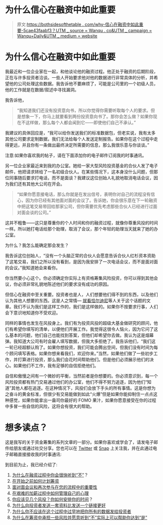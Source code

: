 # 为什么信心在融资中如此重要

> 原文:[https://bothsidesofthetable . com/why-信心在融资中如此重要-5cae43faabf3？UTM _ source = Wanqu . co&UTM _ campaign = Wanqu+Daily&UTM _ medium = website](https://bothsidesofthetable.com/why-confidence-is-so-important-in-fund-raising-5cae43faabf3?utm_source=wanqu.co&utm_campaign=Wanqu+Daily&utm_medium=website)

# 为什么信心在融资中如此重要



我最近和一位企业家在一起，和他谈论他的融资过程。他正处于融资的后期阶段，正在与许多投资者洽谈。一些人开始要求他对他的数据进行非常具体的分析，并希望他的公司处理这些数据。我告诉他不要麻烦了，可能是公司里的一个初级人员，他的工作就是在数据/叙述中寻找漏洞。

我告诉他，

> “我知道我们还没有投资意向书，所以你觉得你需要听取每个人的要求。但是想象一下，你马上就要看到两份投资意向书了。那你会怎么做？如果你现在不这样做，那么每个人都会闻到它——即使他们自己不承认。”

我建议的具体回应是，“我可以给你发送我们的标准数据包，但老实说，我有太多其他公司要求定制数据，我们无法给每个人发送定制报告。如果你在这个过程中走得更远，并且你有一条做出最终决定所需要的信息，那么我很乐意与你谈谈。”

注意:如果你喜欢我的帖子，请在下面添加你的电子邮件订阅我的时事通讯。



另一位企业家最近来到我的办公室。她给一家大型风险投资基金的合伙人发了电子邮件，他把请求转给了一名初级合伙人。在某些情况下，这本身没什么问题，但那位同事随后要求打电话，而不是面谈？我建议这位创始人礼貌地取消电话会议，因为我们还有其他大公司在开会。

> “如果你愿意接电话，那么你就是在发出信号，表明你对自己的流程没有信心，因为你已经有其他面对面的会议了。告诉她，你会很乐意在下一轮融资中把这笔交易带回给那家公司，但你需要优先考虑那些合伙人已经进行过面对面会谈的公司。”

这并不粗鲁——这只是尊重你的个人时间和你的融资过程，就像你尊重风投的时间一样。所以她打电话给那个助理，取消了会议，那个年轻的助理当天就来了她的办公室。

为什么？我怎么能确定那会发生？

我告诉这位创始人，“没有一个头脑正常的合伙人会愿意告诉合伙人红杉资本资助了这笔交易，我们之所以没有看到，是因为我安排了一次电话会议，而不是面对面的会议。”我知道她会来看你。

你当然要小心这个。你必须确定你实际上有资格筹集风险投资，你可以得到其他会议，你必须非常礼貌地陈述他们的要求没有成功的原因。

但信心在融资中至关重要。投资者也是人，人们想要他们得不到的东西，以及他们认为其他人想要的东西。这是人之常情— [就看恰尔迪尼](https://www.amazon.com/Influence-Practice-Robert-B-Cialdini/dp/0205609996/ref=sr_1_3?ie=UTF8&qid=1526866477&sr=8-3&keywords=cialdini+persuasion)等人关于这个话题的文章。我们不认为我们是这样工作的，我们是这样做的。如果你不按要求行事，人们会下意识地知道你不受欢迎。

同样的事情也发生在风投身上。我们有为投资风投的超级大基金做研究的顾问，他们有希望你填写的清单，以便他们开展工作。我觉得这很令人恼火，因为它问了这么基本的问题，他们自己也能找到答案，但他们却希望你去做。我认为这是烟幕弹。我知道大公司有时会雇人填写数据，但我大多拒绝了。我告诉他们，“我们这一轮已经超额认购了。如果你想投资，我们可能会腾出空间，但我们没有时间为每个顾问填写表格。如果你想来看我们，欢迎你来。”当然，如果他们做了一些初步工作，并打算进行投资，那么我们会花时间帮助他们。但是他们必须展示他们的决心。如果他们不工作，我有足够的自信拒绝他们。

自信和傲慢之间有一个微妙的平衡，当然前者是你想要的。你必须意识到，每一个风险投资都有热门交易通过他们的办公室，他们不得不努力追逐，因为他们“知道”其他人都在追逐。在这种情况下，风投们会放下手头的所有事情。这是你想为之奋斗的黄金标准，但很少有交易能做到如此“火爆”但是如果你能抑制住一点点这种感觉，如果你能拿出一盎司你最好的 FOMO 果汁，如果你愿意接受在你的过程中多冒一些自信的风险，这将会有很大的帮助。

# 想多读点？

这是我写的关于资金筹集的系列文章的一部分。如果你喜欢或学会了，请发电子邮件给朋友或通过社交分享。您也可以在 [Twitter](https://twitter.com/msuster) 或 [Snap](https://www.snapchat.com/add/msuster) 上关注我，并在此通过电子邮箱直接接收我的时事通讯:



到目前为止，我已经介绍了:

1.  [为什么在融资过程中你会很快听到“不”](/some-advice-before-you-hit-the-fund-raising-trail-73dc646f077e)？
2.  [在开始之前如何计划筹资](/planning-your-fund-raising-measure-twice-cut-once-1c6211346b5)
3.  [面对面会议和再次参与在您的流程中的重要性](/remind-me-why-i-love-you-why-in-person-is-everything-dd5ba8514bc1)
4.  [在艰难的加薪过程中如何管理自己的心理](/understanding-the-herd-mentality-of-vcs-and-how-not-to-let-it-psyche-you-out-27c1071c446b)
5.  [你应该见几个风投？你如何安排你的时间](/how-many-investors-should-you-talk-to-in-a-vc-fund-raise-and-how-do-you-prioritize-7be15aa7136e)？
6.  [为什么向投资者发送一套资料比发送一个链接更好](/i-know-everybody-told-you-to-send-your-fund-raising-decks-as-a-link-d5b4409886af)
7.  [为什么你不应该在这个过程中过早地把你所有的数据发给投资者](/why-you-should-never-have-a-data-room-the-most-counter-intuitive-fund-raising-advice-youll-ever-9380172366ea)
8.  [为什么在筹资中承担一些风险并愿意听到“不”实际上可以帮助你达到“是”](/why-hearing-no-in-a-fund-raising-process-is-actually-healthy-96051a5f7690)





